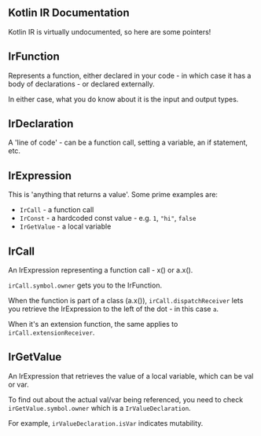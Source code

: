 ## Kotlin IR Documentation

Kotlin IR is virtually undocumented, so here are some pointers!

## IrFunction

Represents a function, either declared in your code - in which case it has a body of declarations - or declared externally.

In either case, what you do know about it is the input and output types.

## IrDeclaration

A 'line of code' - can be a function call, setting a variable, an if statement, etc.

## IrExpression

This is 'anything that returns a value'. Some prime examples are:

- `IrCall` - a function call
- `IrConst` - a hardcoded const value - e.g. `1`, `"hi"`, `false`
- `IrGetValue` - a local variable

## IrCall

An IrExpression representing a function call - x() or a.x().

`irCall.symbol.owner` gets you to the IrFunction.

When the function is part of a class (a.x()), `irCall.dispatchReceiver` lets you retrieve the IrExpression to the left of the dot - in this case `a`.

When it's an extension function, the same applies to `irCall.extensionReceiver`.


## IrGetValue

An IrExpression that retrieves the value of a local variable, which can be val or var.

To find out about the actual val/var being referenced, you need to check `irGetValue.symbol.owner` which is a `IrValueDeclaration`.

For example, `irValueDeclaration.isVar` indicates mutability.
